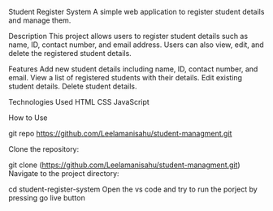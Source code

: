 Student Register System
A simple web application to register student details and manage them.

Description
This project allows users to register student details such as name, ID, contact number, and email address. Users can also view, edit, and delete the registered student details.


Features
Add new student details including name, ID, contact number, and email.
View a list of registered students with their details.
Edit existing student details.
Delete student details.



Technologies Used
HTML
CSS
JavaScript


How to Use

git repo https://github.com/Leelamanisahu/student-managment.git

Clone the repository:

git clone (https://github.com/Leelamanisahu/student-managment.git)
Navigate to the project directory:

cd student-register-system
Open the vs code and try to run the porject by pressing go live button